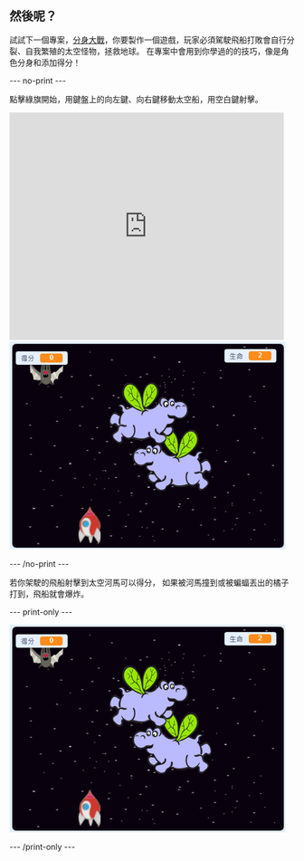 ## 然後呢？

試試下一個專案，[分身大戰](https://projects.raspberrypi.org/en/projects/clone-wars?utm_source=pathway&utm_medium=whatnext&utm_campaign=projects)，你要製作一個遊戲，玩家必須駕駛飛船打敗會自行分裂、自我繁殖的太空怪物，拯救地球。 在專案中會用到你學過的的技巧，像是角色分身和添加得分！

\--- no-print \---

點擊綠旗開始，用鍵盤上的<kbd>向左鍵</kbd>、<kbd>向右鍵</kbd>移動太空船，用<kbd>空白鍵</kbd>射擊。

<div class="scratch-preview">
  <iframe allowtransparency="true" width="485" height="402" src="https://scratch.mit.edu/projects/embed/276887163/?autostart=false" frameborder="0" scrolling="no"></iframe>
  <img src="images/clone-showcase.png">
</div>

\--- /no-print \---

若你架駛的飛船射擊到太空河馬可以得分， 如果被河馬撞到或被蝙蝠丟出的橘子打到，飛船就會爆炸。

\--- print-only \---

![desc](images/clone-showcase.png)

\--- /print-only \---